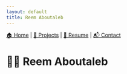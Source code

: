 ```yaml
---
layout: default
title: Reem Aboutaleb
---
```


[🏠 Home](index.md) | [💼 Projects](#💼-projects) | [📄 Resume](resume.md) | [📬 Contact](#📬-contact-me)

# 👩‍🔬 Reem Aboutaleb




